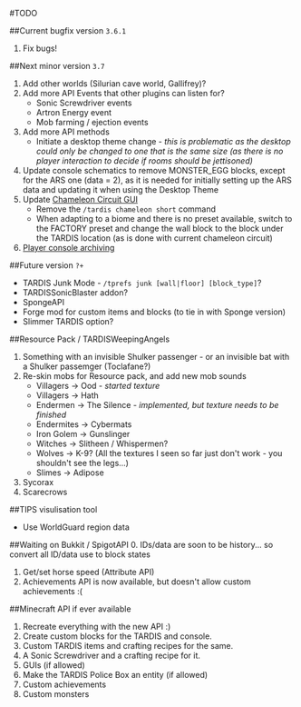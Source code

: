 #TODO

##Current bugfix version `3.6.1`
1. Fix bugs!

##Next minor version `3.7`  
1. Add other worlds (Silurian cave world, Gallifrey)?
2. Add more API Events that other plugins can listen for?
   * Sonic Screwdriver events
   * Artron Energy event
   * Mob farming / ejection events
3. Add more API methods
   * Initiate a desktop theme change - _this is problematic as the desktop could only be changed to one that is the same size (as there is no player interaction to decide if rooms should be jettisoned)_
4. Update console schematics to remove MONSTER_EGG blocks, except for the ARS one (data = 2), as it is needed for initially setting up the ARS data and updating it when using the Desktop Theme
5. Update [Chameleon Circuit GUI](http://dev.bukkit.org/bukkit-plugins/tardis/tickets/1341-new-chameleon-circuit-gui/)
   * Remove the `/tardis chameleon short` command
   * When adapting to a biome and there is no preset available, switch to the FACTORY preset and change the wall block to the block under the TARDIS location (as is done with current chameleon circuit)
6. [Player console archiving](http://dev.bukkit.org/bukkit-plugins/tardis/tickets/1201-player-console-archive-feature/)


##Future version `?+`
* TARDIS Junk Mode - `/tprefs junk [wall|floor] [block_type]`?
* TARDISSonicBlaster addon?
* SpongeAPI
* Forge mod for custom items and blocks (to tie in with Sponge version)
* Slimmer TARDIS option?

##Resource Pack / TARDISWeepingAngels
1. Something with an invisible Shulker passenger - or an invisible bat with a Shulker passemger (Toclafane?)
2. Re-skin mobs for Resource pack, and add new mob sounds
   * Villagers -> Ood - _started texture_
   * Villagers -> Hath
   * Endermen -> The Silence - _implemented, but texture needs to be finished_
   * Endermites -> Cybermats
   * Iron Golem -> Gunslinger
   * Witches -> Slitheen / Whispermen?
   * Wolves -> K-9? (All the textures I seen so far just don't work - you shouldn't see the legs...)
   * Slimes -> Adipose
 3. Sycorax
 4. Scarecrows
 
##TIPS visulisation tool
* Use WorldGuard region data

##Waiting on Bukkit / SpigotAPI
0. IDs/data are soon to be history... so convert all ID/data use to block states 
1. Get/set horse speed (Attribute API)
2. Achievements API is now available, but doesn't allow custom achievements :(

##Minecraft API if ever available
1. Recreate everything with the new API :)
2. Create custom blocks for the TARDIS and console.
3. Custom TARDIS items and crafting recipes for the same.
4. A Sonic Screwdriver and a crafting recipe for it.
5. GUIs (if allowed)
6. Make the TARDIS Police Box an entity (if allowed)
7. Custom achievements
8. Custom monsters
